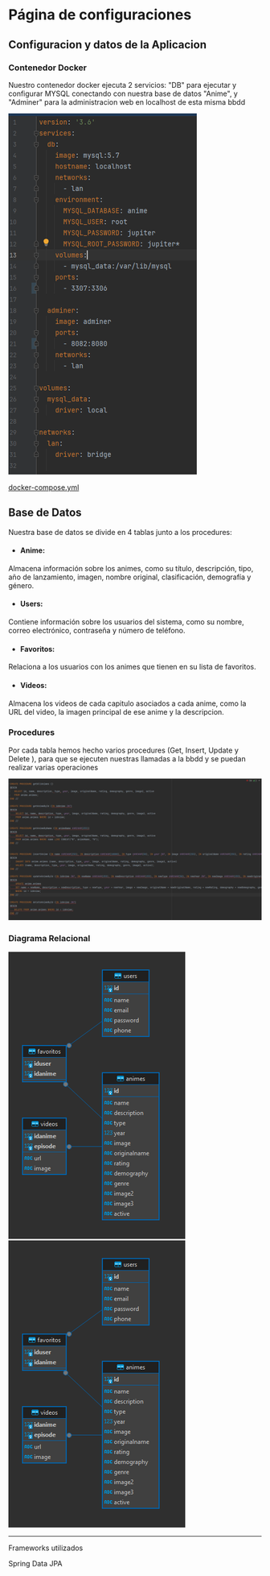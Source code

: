 # Página de configuraciones


## Configuracion y datos de la Aplicacion

### Contenedor Docker
Nuestro contenedor docker ejecuta 2 servicios: "DB" para ejecutar y configurar MYSQL conectando con nuestra base de datos "Anime", y "Adminer" para la administracion web en localhost de esta misma bbdd

![Captura de pantalla 2024-05-12 164117.png](..%2F..%2FFiles%2Fimagenes%2FCaptura%20de%20pantalla%202024-05-12%20164117.png)

[docker-compose.yml](docker%2Fdocker-compose.yml)


## Base de Datos
Nuestra base de datos se divide en 4 tablas junto a los procedures:

- #### Anime:
Almacena información sobre los animes, como su título, descripción, tipo, año de lanzamiento, imagen, nombre original, clasificación, demografía y género.

- #### Users:
Contiene información sobre los usuarios del sistema, como su nombre, correo electrónico, contraseña y número de teléfono.

- #### Favoritos:
Relaciona a los usuarios con los animes que tienen en su lista de favoritos.

- #### Videos:
Almacena los videos de cada capitulo asociados a cada anime, como la URL del video, la imagen principal de ese anime y la descripcion.

### Procedures
Por cada tabla hemos hecho varios procedures (Get, Insert, Update y Delete ), para que se ejecuten nuestras llamadas a la bbdd y se puedan realizar varias operaciones

![Captura de pantalla 2024-05-12 170158.png](..%2F..%2FFiles%2Fimagenes%2FCaptura%20de%20pantalla%202024-05-12%20170158.png)


### Diagrama Relacional

![Captura de pantalla 2024-05-12 165528.png](..%2F..%2FFiles%2Fimagenes%2FCaptura%20de%20pantalla%202024-05-12%20165528.png)![Captura de pantalla 2024-05-12 165528.png](Files%2Fimagenes%2FCaptura%20de%20pantalla%202024-05-12%20165528.png)

---

Frameworks utilizados

Spring Data JPA

